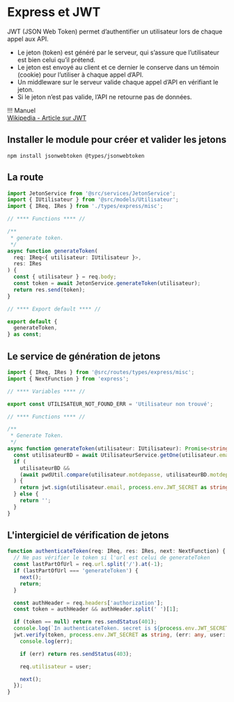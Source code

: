 # Express et JWT  

JWT (JSON Web Token) permet d’authentifier un utilisateur lors de chaque appel aux API.  

- Le jeton (token) est généré par le serveur, qui s’assure que l’utilisateur est bien celui qu’il prétend.  
- Le jeton est envoyé au client et ce dernier le conserve dans un témoin (cookie) pour l’utiliser à chaque appel d’API.  
- Un middleware sur le serveur valide chaque appel d’API en vérifiant le jeton.  
- Si le jeton n’est pas valide, l’API ne retourne pas de données.  

!!! Manuel  
    [Wikipedia - Article sur JWT](https://en.wikipedia.org/wiki/JSON_Web_Token)  


## Installer le module pour créer et valider les jetons  

``` nodejsrepl title="console"
npm install jsonwebtoken @types/jsonwebtoken
```

## La route  

``` ts title="jetonsRoute.ts"  
import JetonService from '@src/services/JetonService';
import { IUtilisateur } from '@src/models/Utilisateur';
import { IReq, IRes } from './types/express/misc';

// **** Functions **** //

/**
 * generate token.
 */
async function generateToken(
  req: IReq<{ utilisateur: IUtilisateur }>,
  res: IRes
) {
  const { utilisateur } = req.body;
  const token = await JetonService.generateToken(utilisateur);
  return res.send(token);
}

// **** Export default **** //

export default {
  generateToken,
} as const;

```

## Le service de génération de jetons    


``` ts title="jetonsService.ts"  
import { IReq, IRes } from '@src/routes/types/express/misc';
import { NextFunction } from 'express';

// **** Variables **** //

export const UTILISATEUR_NOT_FOUND_ERR = 'Utilisateur non trouvé';

// **** Functions **** //

/**
 * Generate Token.
 */
async function generateToken(utilisateur: IUtilisateur): Promise<string> {
  const utilisateurBD = await UtilisateurService.getOne(utilisateur.email);
  if (
    utilisateurBD &&
    (await pwdUtil.compare(utilisateur.motdepasse, utilisateurBD.motdepasse))
  ) {
    return jwt.sign(utilisateur.email, process.env.JWT_SECRET as string);
  } else {
    return '';
  }
}

```


## L'intergiciel de vérification de jetons  

``` ts title="jetonsService.ts"  
function authenticateToken(req: IReq, res: IRes, next: NextFunction) {
  // Ne pas vérifier le token si l'url est celui de generateToken
  const lastPartOfUrl = req.url.split('/').at(-1);
  if (lastPartOfUrl === 'generateToken') {
    next();
    return;
  }

  const authHeader = req.headers['authorization'];
  const token = authHeader && authHeader.split(' ')[1];

  if (token == null) return res.sendStatus(401);
  console.log(`In authenticateToken. secret is ${process.env.JWT_SECRET}`);
  jwt.verify(token, process.env.JWT_SECRET as string, (err: any, user: any) => {
    console.log(err);

    if (err) return res.sendStatus(403);

    req.utilisateur = user;

    next();
  });
}

```

